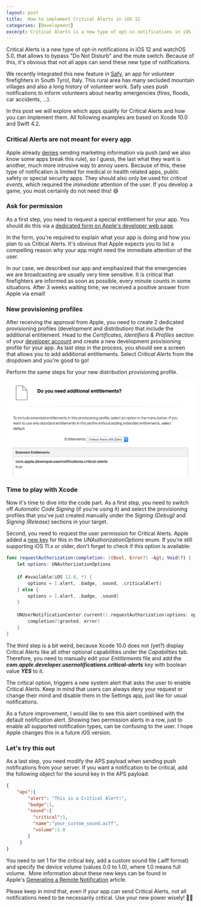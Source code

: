 ```yaml
---
layout: post
title:  How to implement Critical Alerts in iOS 12
categories: [Development]
excerpt: Critical Alerts is a new type of opt-in notifications in iOS 12 and watchOS 5.0, that allows to bypass "Do Not Disturb" and the mute switch. This blog post explores how to implement it.
---
```


Critical Alerts is a new type of opt-in notifications in iOS 12 and watchOS 5.0, that allows to bypass "Do Not Disturb" and the mute switch. Because of this, it's obvious that not all apps can send these new type of notifications.

We recently integrated this new feature in [Safy](https://wwww.safy.bz), an app for volunteer firefighters in South Tyrol, Italy. This rural area has many secluded mountain villages and also a long history of volunteer work. Safy uses push notifications to inform volunteers about nearby emergencies (fires, floods, car accidents, ...).

In this post we will explore which apps qualify for Critical Alerts and how you can implement them. All following examples are based on Xcode 10.0 and Swift 4.2.

### Critical Alerts are not meant for every app

Apple already [denies](https://developer.apple.com/app-store/review/guidelines/#apple-sites-and-services) sending marketing information via push (and we also know some apps break this rule), so I guess, the last what they want is another, much more intrusive way to annoy users. Because of this, these type of notification is limited for medical or health related apps, public safety or special security apps. They should also only be used for *critical events*, which required the *immediate* attention of the user. If you develop a game, you most certainly do not need this! 😅

### Ask for permission

As a first step, you need to request a special entitlement for your app. You should do this via a [dedicated form on Apple's developer web page](https://developer.apple.com/contact/request/notifications-critical-alerts-entitlement/).

In the form, you're required to explain what your app is doing and how you plan to us Critical Alerts. It's obvious that Apple expects you to list a compelling reason why your app might need the immediate attention of the user.

In our case, we described our app and emphasized that the emergencies we are broadcasting are usually very time sensitive. It is critical that firefighters are informed as soon as possible, every minute counts in some situations. After 3 weeks waiting time, we received a positive answer from Apple via email!

### New provisioning profiles

After receiving the approval from Apple, you need to create 2 dedicated provisioning profiles (development and distribution) that include the additional entitlement. Head to the *Certificates, Identifiers & Profiles* section of your [developer account](https://developer.apple.com/account) and create a new development provisioning profile for your app. As last step in the process, you should see a screen that allows you to add additional entitlements. Select *Critical Alerts* from the dropdown and you're good to go!

Perform the same steps for your new distribution provisioning profile.

![Provisioning Profile](../images/provisioning_profile_critical_alerts.png)

### Time to play with Xcode

Now it's time to dive into the code part. As a first step, you need to switch off *Automatic Code Signing* (if you're using it) and select the provisioning profiles that you've just created manually under the *Signing (Debug)* and *Signing (Release)* sections in your target.

Second, you need to request the user permission for Critical Alerts. Apple added a [new key]("https://developer.apple.com/documentation/usernotifications/unnotificationsettings/2963116-criticalalertsetting?language=swift") for this in the *UNAuthorizationOptions* enum. If you're still supporting iOS 11.x or older, don't forget to check if this option is available:

```swift
func requestAuthorization(completion: ((Bool, Error?) -&gt; Void)?) {
    let options: UNAuthorizationOptions
        
    if #available(iOS 12.0, *) {
        options = [.alert, .badge, .sound, .criticalAlert]
    } else {
        options = [.alert, .badge, .sound]
    }

    UNUserNotificationCenter.current().requestAuthorization(options: options) { (granted, error) in
        completion?(granted, error)
    }
}
```

The third step is a bit weird, because Xcode 10.0 does not (yet?) display Critical Alerts like all other optional capabilities under the *Capabilities* tab. Therefore, you need to manually edit your *Entitlements* file and add the ***com.apple.developer.usernotifications.critical-alerts*** key with boolean value ***YES*** to it.

The critical option, triggers a new system alert that asks the user to enable Critical Alerts. Keep in mind that users can always deny your request or change their mind and disable them in the Settings app, just like for usual notifications.

As a future improvement, I would like to see this alert combined with the default notification alert. Showing two permission alerts in a row, just to enable all supported notification types, can be confusing to the user. I hope Apple changes this in a future iOS version.

### Let's try this out
As a last step, you need modify the APS payload when sending push notifications from your server. If you want a notification to be critical, add the following object for the sound key in the APS payload:

```json
{  
    "aps":{  
        "alert": "This is a Critical Alert!",
        "badge":1,
        "sound":{  
          "critical":1,
          "name":"your_custom_sound.aiff",
          "volume":1.0
        }
     }
}
```

You need to set 1 for the critical key, add a custom sound file (.aiff format) and specify the device volume (values 0.0 to 1.0), where 1.0 means full volume.  More information about these new keys can be found in Apple's [Generating a Remote Notification](https://developer.apple.com/documentation/usernotifications/setting_up_a_remote_notification_server/generating_a_remote_notification?language=swift) article.

Please keep in mind that, even if your app can send Critical Alerts, not all notifications need to be necessarily critical. Use your new power wisely! 🧙‍♂️